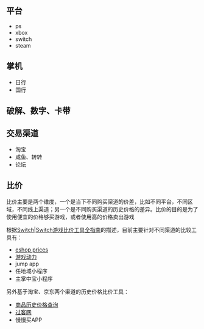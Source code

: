 ## 平台

- ps
- xbox
- switch
- steam

## 掌机

- 日行
- 国行

## 破解、数字、卡带

## 交易渠道

- 淘宝
- 咸鱼、转转
- 论坛

## 比价

比价主要是两个维度，一个是当下不同购买渠道的价差，比如不同平台，不同区域，不同线上渠道；另一个是不同购买渠道的历史价格的差异。比价的目的是为了使用便宜的价格够买游戏，或者使用高的价格卖出游戏

根据[Switch|Switch游戏比价工具全指南](https://www.bilibili.com/read/cv6416065/)的描述，目前主要针对不同渠道的比较工具有：

- [eshop prices](https://eshop-prices.com/?currency=CNY)
- [游戏动力](http://www.eshop-switch.com/)
- jump app
- 任地域小程序
- 主掌中宝小程序

另外基于淘宝、京东两个渠道的历史价格比价工具：

- [商品历史价格查询](http://www.hisprice.cn/)
- [过客网](http://www.tool168.cn/history/)
- 慢慢买APP
